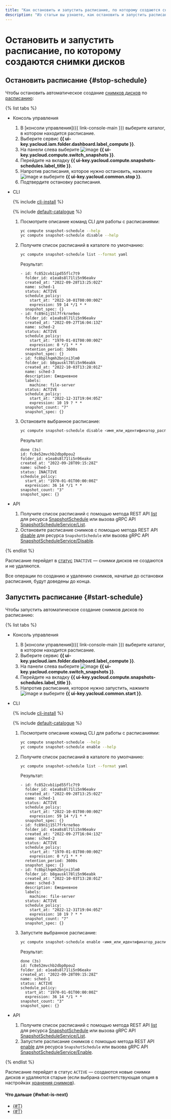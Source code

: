 ```yaml
---
title: "Как остановить и запустить расписание, по которому создаются снимки дисков {{ compute-full-name }}"
description: "Из статьи вы узнаете, как остановить и запустить расписание, по которому создаются снимки дисков {{ compute-name }}."
---
```


# Остановить и запустить расписание, по которому создаются снимки дисков

## Остановить расписание {#stop-schedule}

Чтобы остановить автоматическое создание [снимков дисков](../../concepts/snapshot.md) по [расписанию](../../concepts/snapshot-schedule.md):

{% list tabs %}

- Консоль управления

  1. В [консоли управления]({{ link-console-main }}) выберите каталог, в котором находится расписание.
  1. Выберите сервис **{{ ui-key.yacloud.iam.folder.dashboard.label_compute }}**.
  1. На панели слева выберите ![image](../../../_assets/compute/snapshots.svg) **{{ ui-key.yacloud.compute.switch_snapshots }}**.
  1. Перейдите на вкладку **{{ ui-key.yacloud.compute.snapshots-schedules.label_title }}**.
  1. Напротив расписания, которое нужно остановить, нажмите ![image](../../../_assets/options.svg) и выберите **{{ ui-key.yacloud.common.stop }}**.
  1. Подтвердите остановку расписания.

- CLI

  {% include [cli-install](../../../_includes/cli-install.md) %}

  {% include [default-catalogue](../../../_includes/default-catalogue.md) %}

  1. Посмотрите описание команд CLI для работы с расписаниями:

      ```bash
      yc compute snapshot-schedule --help
      yc compute snapshot-schedule disable --help
      ```

  1. Получите список расписаний в каталоге по умолчанию:

      ```bash
      yc compute snapshot-schedule list --format yaml
      ```
      Результат:
      ```text
      - id: fc852cvb1ipd55flc7t9
        folder_id: e1ea8s8l71li5n96eakv
        created_at: "2022-09-28T13:25:02Z"
        name: sched-1
        status: ACTIVE
        schedule_policy:
          start_at: "2022-10-01T00:00:00Z"
          expression: 59 14 */1 * *
        snapshot_spec: {}
      - id: fc89n1j15l7frkrne9eo
        folder_id: e1ea8s8l71li5n96eakv
        created_at: "2022-09-27T16:04:13Z"
        name: sched-2
        status: ACTIVE
        schedule_policy:
          start_at: "1970-01-01T00:00:00Z"
          expression: 0 */1 * * *
        retention_period: 3600s
        snapshot_spec: {}
      - id: fc8bplhqmh2bnjni3lm0
        folder_id: b8gauskl78li5n96eabk
        created_at: "2022-10-03T13:28:01Z"
        name: sched-3
        description: Ежедневное
        labels:
          machine: file-server
        status: ACTIVE
        schedule_policy:
          start_at: "2022-12-31T19:04:05Z"
          expression: 10 19 ? * *
        snapshot_count: "7"
        snapshot_spec: {}
      ```

  1. Остановите выбранное расписание:

      ```bash
      yc compute snapshot-schedule disable <имя_или_идентификатор_расписания>
      ```
      Результат:
      ```text
      done (3s)
      id: fc8e52mvchb2dbp0pou2
      folder_id: e1ea8s8l71li5n96eakv
      created_at: "2022-09-28T09:15:28Z"
      name: sched-1
      status: INACTIVE
      schedule_policy:
        start_at: "1970-01-01T00:00:00Z"
        expression: 36 14 */1 * *
      snapshot_count: "3"
      snapshot_spec: {}
      ```

- API

  1. Получите список расписаний с помощью метода REST API [list](../../api-ref/SnapshotSchedule/list.md) для ресурса [SnapshotSchedule](../../api-ref/SnapshotSchedule/index.md) или вызова gRPC API [SnapshotScheduleService/List](../../api-ref/grpc/snapshot_schedule_service.md#List).
  1. Остановите расписание снимков с помощью метода REST API [disable](../../api-ref/SnapshotSchedule/disable.md) для ресурса `SnapshotSchedule` или вызова gRPC API [SnapshotScheduleService/Disable](../../api-ref/grpc/snapshot_schedule_service.md#Disable).

{% endlist %}

Расписание перейдет в [статус](../../concepts/snapshot-schedule.md#statuses) `INACTIVE` — снимки дисков не создаются и не удаляются. 

Все операции по созданию и удалению снимков, начатые до остановки расписания, будут доведены до конца.

## Запустить расписание {#start-schedule}

Чтобы запустить автоматическое создание снимков дисков по расписанию:

{% list tabs %}

- Консоль управления

  1. В [консоли управления]({{ link-console-main }}) выберите каталог, в котором находится расписание.
  1. Выберите сервис **{{ ui-key.yacloud.iam.folder.dashboard.label_compute }}**.
  1. На панели слева выберите ![image](../../../_assets/compute/snapshots.svg) **{{ ui-key.yacloud.compute.switch_snapshots }}**.
  1. Перейдите на вкладку **{{ ui-key.yacloud.compute.snapshots-schedules.label_title }}**.
  1. Напротив расписания, которое нужно запустить, нажмите ![image](../../../_assets/options.svg) и выберите **{{ ui-key.yacloud.common.start }}**.

- CLI

  {% include [cli-install](../../../_includes/cli-install.md) %}

  {% include [default-catalogue](../../../_includes/default-catalogue.md) %}

  1. Посмотрите описание команд CLI для работы с расписаниями:

      ```bash
      yc compute snapshot-schedule --help
      yc compute snapshot-schedule enable --help
      ```

  1. Получите список расписаний в каталоге по умолчанию:

      ```bash
      yc compute snapshot-schedule list --format yaml
      ```
      Результат:
      ```text
      - id: fc852cvb1ipd55flc7t9
        folder_id: e1ea8s8l71li5n96eakv
        created_at: "2022-09-28T13:25:02Z"
        name: sched-1
        status: ACTIVE
        schedule_policy:
          start_at: "2022-10-01T00:00:00Z"
          expression: 59 14 */1 * *
        snapshot_spec: {}
      - id: fc89n1j15l7frkrne9eo
        folder_id: e1ea8s8l71li5n96eakv
        created_at: "2022-09-27T16:04:13Z"
        name: sched-2
        status: ACTIVE
        schedule_policy:
          start_at: "1970-01-01T00:00:00Z"
          expression: 0 */1 * * *
        retention_period: 3600s
        snapshot_spec: {}
      - id: fc8bplhqmh2bnjni3lm0
        folder_id: b8gauskl78li5n96eabk
        created_at: "2022-10-03T13:28:01Z"
        name: sched-3
        description: Ежедневное
        labels:
          machine: file-server
        status: ACTIVE
        schedule_policy:
          start_at: "2022-12-31T19:04:05Z"
          expression: 10 19 ? * *
        snapshot_count: "7"
        snapshot_spec: {}
      ```

  1. Запустите выбранное расписание:

      ```bash
      yc compute snapshot-schedule enable <имя_или_идентификатор_расписания>
      ```
      Результат:
      ```text
      done (3s)
      id: fc8e52mvchb2dbp0pou2
      folder_id: e1ea8s8l71li5n96eakv
      created_at: "2022-09-28T09:15:28Z"
      name: sched-1
      status: ACTIVE
      schedule_policy:
        start_at: "1970-01-01T00:00:00Z"
        expression: 36 14 */1 * *
      snapshot_count: "3"
      snapshot_spec: {}
      ```

- API

  1. Получите список расписаний с помощью метода REST API [list](../../api-ref/SnapshotSchedule/list.md) для ресурса [SnapshotSchedule](../../api-ref/SnapshotSchedule/index.md) или вызова gRPC API [SnapshotScheduleService/List](../../api-ref/grpc/snapshot_schedule_service.md#List).
  1. Запустите расписание снимков с помощью метода REST API [enable](../../api-ref/SnapshotSchedule/enable.md) для ресурса `SnapshotSchedule` или вызова gRPC API [SnapshotScheduleService/Enable](../../api-ref/grpc/snapshot_schedule_service.md#Enable).

{% endlist %}

Расписание перейдет в статус `ACTIVE` — создаются новые снимки дисков и удаляются старые (если выбрана соответствующая опция в настройках [хранения снимков](../../concepts/snapshot-schedule.md#retention)). 

#### Что дальше {#what-is-next}

* [{#T}](update-schedule.md)
* [{#T}](delete-schedule.md) 

